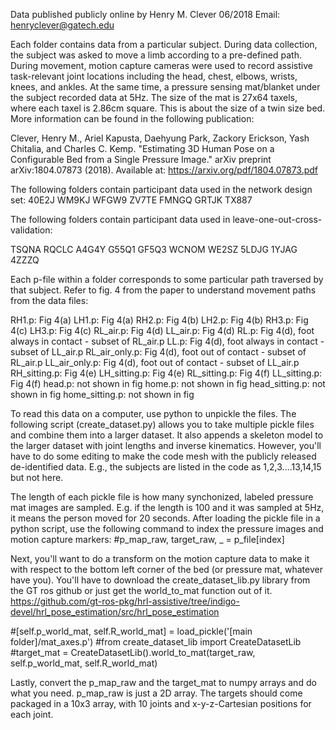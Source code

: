 Data published publicly online by Henry M. Clever 06/2018
Email: henryclever@gatech.edu

Each folder contains data from a particular subject. During data collection, the subject was asked to move a limb according to a pre-defined path. During movement, motion capture cameras were used to record assistive task-relevant joint locations including the head, chest, elbows, wrists, knees, and ankles. At the same time, a pressure sensing mat/blanket under the subject recorded data at 5Hz. The size of the mat is 27x64 taxels, where each taxel is 2.86cm square. This is about the size of a twin size bed. More information can be found in the following publication:

Clever, Henry M., Ariel Kapusta, Daehyung Park, Zackory Erickson, Yash Chitalia, and Charles C. Kemp. "Estimating 3D Human Pose on a Configurable Bed from a Single Pressure Image." arXiv preprint arXiv:1804.07873 (2018).
Available at: https://arxiv.org/pdf/1804.07873.pdf

The following folders contain participant data used in the network design set:
40E2J
WM9KJ
WFGW9
ZV7TE
FMNGQ
GRTJK
TX887

The following folders contain participant data used in leave-one-out-cross-validation:

TSQNA
RQCLC
A4G4Y
G55Q1
GF5Q3
WCNOM
WE2SZ
5LDJG
1YJAG
4ZZZQ

Each p-file within a folder corresponds to some particular path traversed by that subject. Refer to fig. 4 from the paper to understand movement paths from the data files:


RH1.p: Fig 4(a)
LH1.p: Fig 4(a)
RH2.p: Fig 4(b)
LH2.p: Fig 4(b)
RH3.p: Fig 4(c)
LH3.p: Fig 4(c)
RL_air.p: Fig 4(d)
LL_air.p: Fig 4(d)
RL.p: Fig 4(d), foot always in contact - subset of RL_air.p
LL.p: Fig 4(d), foot always in contact - subset of LL_air.p
RL_air_only.p: Fig 4(d), foot out of contact - subset of RL_air.p
LL_air_only.p: Fig 4(d), foot out of contact - subset of LL_air.p
RH_sitting.p: Fig 4(e)
LH_sitting.p: Fig 4(e)
RL_sitting.p: Fig 4(f)
LL_sitting.p: Fig 4(f)
head.p: not shown in fig
home.p: not shown in fig
head_sitting.p: not shown in fig
home_sitting.p: not shown in fig

To read this data on a computer, use python to unpickle the files. The following script (create_dataset.py) allows you to take multiple pickle files and combine them into a larger dataset. It also appends a skeleton model to the larger dataset with joint lengths and inverse kinematics. However, you'll have to do some editing to make the code mesh with the publicly released de-identified data. E.g., the subjects are listed in the code as 1,2,3....13,14,15 but not here.

The length of each pickle file is how many synchonized, labeled pressure mat images are sampled. E.g. if the length is 100 and it was sampled at 5Hz, it means the person moved for 20 seconds. After loading the pickle file in a python script, use the following command to index the pressure images and motion capture markers:
#p_map_raw, target_raw, _ = p_file[index]

Next, you'll want to do a transform on the motion capture data to make it with respect to the bottom left corner of the bed (or pressure mat, whatever have you). You'll have to download the create_dataset_lib.py library from the GT ros github or just get the world_to_mat function out of it. 
https://github.com/gt-ros-pkg/hrl-assistive/tree/indigo-devel/hrl_pose_estimation/src/hrl_pose_estimation

#[self.p_world_mat, self.R_world_mat] = load_pickle('[main folder]/mat_axes.p')
#from create_dataset_lib import CreateDatasetLib
#target_mat = CreateDatasetLib().world_to_mat(target_raw, self.p_world_mat, self.R_world_mat)

Lastly, convert the p_map_raw and the target_mat to numpy arrays and do what you need. 
p_map_raw is just a 2D array. The targets should come packaged in a 10x3 array, with 10 joints and x-y-z-Cartesian positions for each joint.



